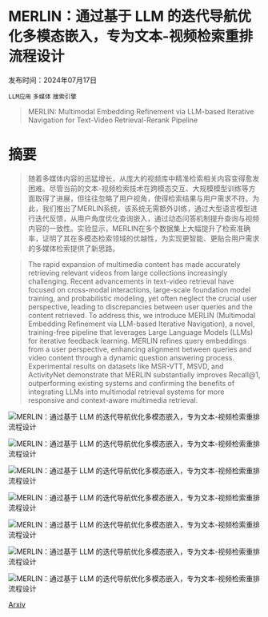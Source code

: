 # MERLIN：通过基于 LLM 的迭代导航优化多模态嵌入，专为文本-视频检索重排流程设计

发布时间：2024年07月17日

`LLM应用` `多媒体` `搜索引擎`

> MERLIN: Multimodal Embedding Refinement via LLM-based Iterative Navigation for Text-Video Retrieval-Rerank Pipeline

# 摘要

> 随着多媒体内容的迅猛增长，从庞大的视频库中精准检索相关内容变得愈发困难。尽管当前的文本-视频检索技术在跨模态交互、大规模模型训练等方面取得了进展，但往往忽略了用户视角，使得检索结果与用户需求不符。为此，我们推出了MERLIN系统，该系统无需额外训练，通过大型语言模型进行迭代反馈，从用户角度优化查询嵌入，通过动态问答机制提升查询与视频内容的一致性。实验显示，MERLIN在多个数据集上大幅提升了检索准确率，证明了其在多模态检索领域的优越性，为实现更智能、更贴合用户需求的多媒体检索提供了新思路。

> The rapid expansion of multimedia content has made accurately retrieving relevant videos from large collections increasingly challenging. Recent advancements in text-video retrieval have focused on cross-modal interactions, large-scale foundation model training, and probabilistic modeling, yet often neglect the crucial user perspective, leading to discrepancies between user queries and the content retrieved. To address this, we introduce MERLIN (Multimodal Embedding Refinement via LLM-based Iterative Navigation), a novel, training-free pipeline that leverages Large Language Models (LLMs) for iterative feedback learning. MERLIN refines query embeddings from a user perspective, enhancing alignment between queries and video content through a dynamic question answering process. Experimental results on datasets like MSR-VTT, MSVD, and ActivityNet demonstrate that MERLIN substantially improves Recall@1, outperforming existing systems and confirming the benefits of integrating LLMs into multimodal retrieval systems for more responsive and context-aware multimedia retrieval.

![MERLIN：通过基于 LLM 的迭代导航优化多模态嵌入，专为文本-视频检索重排流程设计](../../../paper_images/2407.12508/x1.png)

![MERLIN：通过基于 LLM 的迭代导航优化多模态嵌入，专为文本-视频检索重排流程设计](../../../paper_images/2407.12508/x2.png)

![MERLIN：通过基于 LLM 的迭代导航优化多模态嵌入，专为文本-视频检索重排流程设计](../../../paper_images/2407.12508/x3.png)

![MERLIN：通过基于 LLM 的迭代导航优化多模态嵌入，专为文本-视频检索重排流程设计](../../../paper_images/2407.12508/x4.png)

![MERLIN：通过基于 LLM 的迭代导航优化多模态嵌入，专为文本-视频检索重排流程设计](../../../paper_images/2407.12508/x5.png)

![MERLIN：通过基于 LLM 的迭代导航优化多模态嵌入，专为文本-视频检索重排流程设计](../../../paper_images/2407.12508/x6.png)

![MERLIN：通过基于 LLM 的迭代导航优化多模态嵌入，专为文本-视频检索重排流程设计](../../../paper_images/2407.12508/x7.png)

[Arxiv](https://arxiv.org/abs/2407.12508)